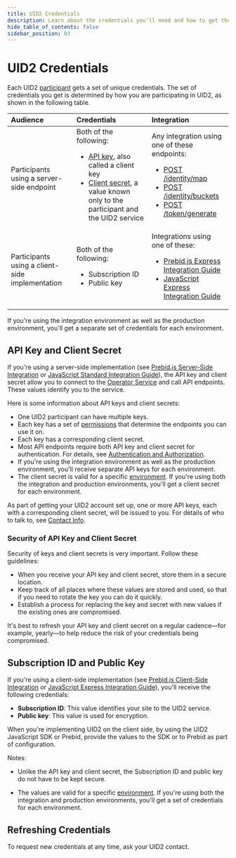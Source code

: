 ```yaml
---
title: UID2 Credentials
description: Learn about the credentials you'll need and how to get them.
hide_table_of_contents: false
sidebar_position: 03
---
```


# UID2 Credentials

Each UID2 <a href="/docs/intro#participants">participant</a> gets a set of unique credentials. The set of credentials you get is determined by how you are participating in UID2, as shown in the following table.

| Audience | Credentials | Integration |
| :--- | :--- | :--- |
| Participants using a server-side endpoint  | Both of the following:<ul><li>[API key](../ref-info/glossary-uid.md#gl-api-key), also called a client key</li><li>[Client secret](../ref-info/glossary-uid.md#gl-client-secret), a value known only to the participant and the UID2 service</li></ul> | Any integration using one of these endpoints: <ul><li>[POST /identity/map](../endpoints/post-identity-map.md)</li><li>[POST /identity/buckets](../endpoints/post-identity-buckets.md)</li><li>[POST /token/generate](../endpoints/post-token-generate.md)</li></ul> |
| Participants using a client-side implementation  | Both of the following: <ul><li>Subscription ID</li><li>Public key</li></ul> | Integrations using one of these: <ul><li>[Prebid.js Express Integration Guide](../guides/integration-prebid.md)</li><li>[JavaScript Express Integration Guide](../guides/publisher-client-side.md)</li></ul> |

If you're using the integration environment as well as the production environment, you'll get a separate set of credentials for each environment.

<!-- It includes:

* [API Key and Client Secret](#api-key-and-client-secret)
  * [Security of API Key and Client Secret](#security-of-api-key-and-client-secret)
* [Subscription ID and Public Key](#subscription-id-and-public-key)
* [Refreshing Credentials](#refreshing-credentials)
 -->

## API Key and Client Secret

If you're using a server-side implementation (see [Prebid.js Server-Side Integration](../guides/integration-prebid-server-side.md) or [JavaScript Standard Integration Guide](../guides/integration-javascript-standard.md)), the API key and client secret allow you to connect to the [Operator Service](../ref-info/glossary-uid.md#gl-operator-service) and call API endpoints. These values identify you to the service.

Here is some information about API keys and client secrets:
- One UID2 participant can have multiple keys.
- Each key has a set of [permissions](gs-permissions.md) that determine the endpoints you can use it on.
- Each key has a corresponding client secret.
- Most API endpoints require both API key and client secret for authentication. For details, see [Authentication and Authorization](gs-auth.md).
- If you're using the integration environment as well as the production environment, you'll receive separate API keys for each environment.
- The client secret is valid for a specific [environment](gs-environments.md). If you're using both the integration and production environments, you'll get a client secret for each environment.

As part of getting your UID2 account set up, one or more API keys, each with a corresponding client secret, will be issued to you. For details of who to talk to, see [Contact Info](gs-account-setup.md#contact-info).

### Security of API Key and Client Secret

Security of keys and client secrets is very important. Follow these guidelines:

- When you receive your API key and client secret, store them in a secure location.
- Keep track of all places where these values are stored and used, so that if you need to rotate the key you can do it quickly.
- Establish a process for replacing the key and secret with new values if the existing ones are compromised.

It's best to refresh your API key and client secret on a regular cadence&#8212;for example, yearly&#8212;to help reduce the risk of your credentials being compromised.

## Subscription ID and Public Key

If you're using a client-side implementation (see [Prebid.js Client-Side Integration](../guides/integration-prebid-client-side.md) or [JavaScript Express Integration Guide](../guides/publisher-client-side.md)), you'll receive the following credentials:
- **Subscription ID**: This value identifies your site to the UID2 service.
- **Public key**: This value is used for encryption.

When you're implementing UID2 on the client side, by using the UID2 JavaScript SDK or Prebid, provide the values to the SDK or to Prebid as part of configuration.

Notes:

- Unlike the API key and client secret, the Subscription ID and public key do not have to be kept secure.

- The values are valid for a specific [environment](gs-environments.md). If you're using both the integration and production environments, you'll get a set of credentials for each environment.

## Refreshing Credentials

To request new credentials at any time, ask your UID2 contact.
